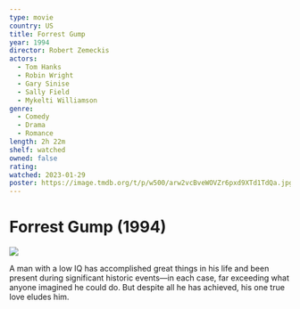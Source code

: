 ```yaml
---
type: movie
country: US
title: Forrest Gump
year: 1994
director: Robert Zemeckis
actors:
  - Tom Hanks
  - Robin Wright
  - Gary Sinise
  - Sally Field
  - Mykelti Williamson
genre:
  - Comedy
  - Drama
  - Romance
length: 2h 22m
shelf: watched
owned: false
rating:
watched: 2023-01-29
poster: https://image.tmdb.org/t/p/w500/arw2vcBveWOVZr6pxd9XTd1TdQa.jpg
---
```


# Forrest Gump (1994)

![](https://image.tmdb.org/t/p/w500/arw2vcBveWOVZr6pxd9XTd1TdQa.jpg)

A man with a low IQ has accomplished great things in his life and been present during significant historic events—in each case, far exceeding what anyone imagined he could do. But despite all he has achieved, his one true love eludes him.
